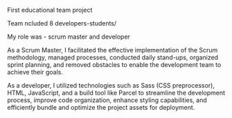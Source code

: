 First educational team project

Team ncluded 8 developers-students/

My role was - scrum master and developer  

As a Scrum Master, I facilitated the effective implementation of the Scrum methodology, managed processes, conducted daily stand-ups, organized sprint planning, and removed obstacles to enable the development team to achieve their goals.

As a developer, I utilized technologies such as Sass (CSS preprocessor), HTML, JavaScript, and a build tool like Parcel to streamline the development process, improve code organization, enhance styling capabilities, and efficiently bundle and optimize the project assets for deployment.
